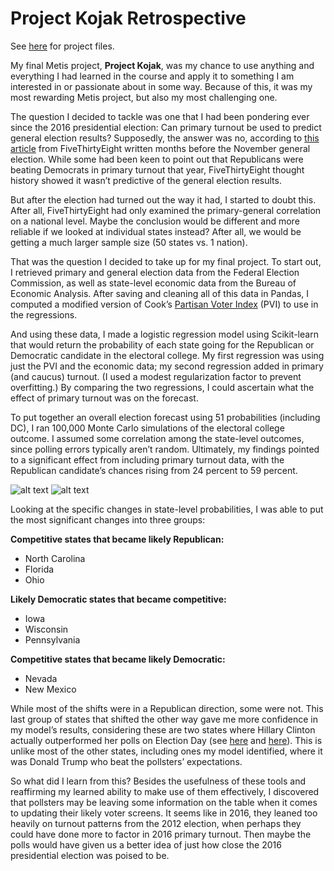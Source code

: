 # Project Kojak Retrospective

See [here](https://github.com/skylerl2/skylerl2.github.io/tree/master/project_5) for project files.

My final Metis project, **Project Kojak**, was my chance to use anything and everything I had learned in the course and apply 
it to something I am interested in or passionate about in some way. Because of this, it was my most rewarding Metis project, but 
also my most challenging one.

The question I decided to tackle was one that I had been pondering ever since the 2016 presidential election: Can primary 
turnout be used to predict general election results? Supposedly, the answer was no, according to [this article](https://fivethirtyeight.com/features/primary-turnout-means-nothing-for-the-general-election/) from FiveThirtyEight written 
months before the November general election. While some had been keen to point out that Republicans were 
beating Democrats in primary turnout that year, FiveThirtyEight thought history showed it wasn’t predictive of the general 
election results.

But after the election had turned out the way it had, I started to doubt this. After all, FiveThirtyEight had only examined the 
primary-general correlation on a national level. Maybe the conclusion would be different and more reliable if we looked at 
individual states instead? After all, we would be getting a much larger sample size (50 states vs. 1 nation).

That was the question I decided to take up for my final project. To start out, I retrieved primary and general election data 
from the Federal Election Commission, as well as state-level economic data from the Bureau of Economic Analysis. After saving 
and cleaning all of this data in Pandas, I computed a modified version of Cook’s [Partisan Voter Index](https://www.cookpolitical.com/introducing-2017-cook-political-report-partisan-voter-index) (PVI) to use in the 
regressions.

And using these data, I made a logistic regression model using Scikit-learn that would return the probability of each state 
going for the Republican or Democratic candidate in the electoral college. My first regression was using just the PVI and the 
economic data; my second regression added in primary (and caucus) turnout. (I used a modest regularization factor to prevent 
overfitting.) By comparing the two regressions, I could ascertain what the effect of primary turnout was on the forecast.

To put together an overall election forecast using 51 probabilities (including DC), I ran 100,000 Monte Carlo simulations of the 
electoral college outcome. I assumed some correlation among the state-level outcomes, since polling errors typically aren’t 
random. Ultimately, my findings pointed to a significant effect from including primary turnout data, with the Republican 
candidate’s chances rising from 24 percent to 59 percent.

![alt text](https://skylerl2.github.io/images/MC_model_without_turnout.png)
![alt text](https://skylerl2.github.io/images/MC_model_with_turnout.png)

Looking at the specific changes in state-level probabilities, I was able to put the most significant changes into three groups:

**Competitive states that became likely Republican:**
* North Carolina
* Florida
* Ohio

**Likely Democratic states that became competitive:**
* Iowa
* Wisconsin
* Pennsylvania

**Competitive states that became likely Democratic:**
* Nevada
* New Mexico

While most of the shifts were in a Republican direction, some were not. This last group of states that shifted the other way 
gave me more confidence in my model’s results, considering these are two states where Hillary Clinton actually outperformed her 
polls on Election Day (see [here](https://www.realclearpolitics.com/epolls/2016/president/nv/nevada_trump_vs_clinton-5891.html) 
and [here](https://www.realclearpolitics.com/epolls/2016/president/nm/new_mexico_trump_vs_clinton-5894.html)). This is unlike 
most of the other states, including ones my model identified, where it was Donald Trump who beat the pollsters’ expectations.

So what did I learn from this? Besides the usefulness of these tools and reaffirming my learned ability to make use of them 
effectively, I discovered that pollsters may be leaving some information on the table when it comes to updating their likely 
voter screens. It seems like in 2016, they leaned too heavily on turnout patterns from the 2012 election, when perhaps they 
could have done more to factor in 2016 primary turnout. Then maybe the polls would have given us a better idea of just how close 
the 2016 presidential election was poised to be.